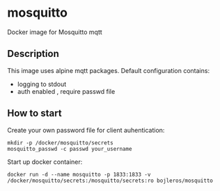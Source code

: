 # mosquitto

Docker image for Mosquitto mqtt

## Description

This image uses alpine mqtt packages. Default configuration contains:

- logging to stdout
- auth enabled , require passwd file


## How to start

Create your own password file for client auhentication:

```
mkdir -p /docker/mosquitto/secrets
mosquitto_passwd -c passwd your_username
```

Start up docker container:

```
docker run -d --name mosquitto -p 1833:1833 -v /docker/mosquitto/secrets:/mosquitto/secrets:ro bojleros/mosquitto
```
